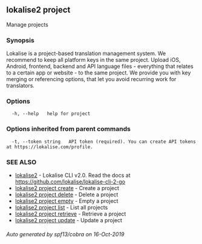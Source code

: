 ## lokalise2 project

Manage projects

### Synopsis

Lokalise is a project-based translation management system. We recommend to keep all platform keys in the same project. Upload iOS, Android, frontend, backend and API language files - everything that relates to a certain app or website - to the same project. We provide you with key merging or referencing options, that let you avoid recurring work for translators.

### Options

```
  -h, --help   help for project
```

### Options inherited from parent commands

```
  -t, --token string   API token (required). You can create API tokens at https://lokalise.com/profile.
```

### SEE ALSO

* [lokalise2](lokalise2.md)	 - Lokalise CLI v2.0. Read the docs at https://github.com/lokalise/lokalise-cli-2-go
* [lokalise2 project create](lokalise2_project_create.md)	 - Create a project
* [lokalise2 project delete](lokalise2_project_delete.md)	 - Delete a project
* [lokalise2 project empty](lokalise2_project_empty.md)	 - Empty a project
* [lokalise2 project list](lokalise2_project_list.md)	 - List all projects
* [lokalise2 project retrieve](lokalise2_project_retrieve.md)	 - Retrieve a project
* [lokalise2 project update](lokalise2_project_update.md)	 - Update a project

###### Auto generated by spf13/cobra on 16-Oct-2019

